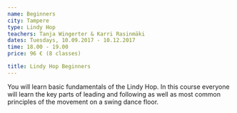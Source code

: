 ```yaml
---
name: Beginners
city: Tampere
type: Lindy Hop
teachers: Tanja Wingerter & Karri Rasinmäki
dates: Tuesdays, 10.09.2017 - 10.12.2017
time: 18.00 - 19.00
price: 96 € (8 classes)

title: Lindy Hop Beginners
---
```


You will learn basic fundamentals of the Lindy Hop. In this course everyone will learn the key parts of leading and following as well as most common principles of the movement on a swing dance floor.
